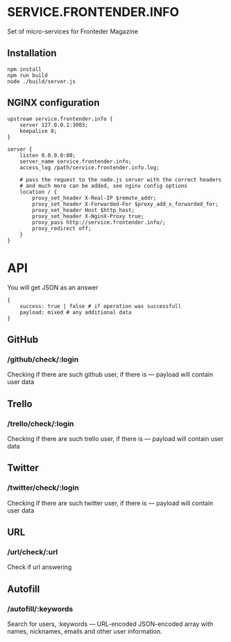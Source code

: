 # SERVICE.FRONTENDER.INFO

Set of micro-services for Fronteder Magazine

## Installation

    npm install
    npm run build
    node ./build/server.js

## NGINX configuration

    upstream service.frontender.info {
        server 127.0.0.1:3003;
        keepalive 8;
    }

    server {
        listen 0.0.0.0:80;
        server_name service.frontender.info;
        access_log /path/service.frontender.info.log;

        # pass the request to the node.js server with the correct headers
        # and much more can be added, see nginx config options
        location / {
            proxy_set_header X-Real-IP $remote_addr;
            proxy_set_header X-Forwarded-For $proxy_add_x_forwarded_for;
            proxy_set_header Host $http_host;
            proxy_set_header X-NginX-Proxy true;
            proxy_pass http://service.frontender.info/;
            proxy_redirect off;
        }
    }

# API

You will get JSON as an answer

    {
        success: true | false # if operation was successfull
        payload: mixed # any additional data
    }

## GitHub

### /github/check/:login

Checking if there are such github user, if there is — payload will contain user data

## Trello

### /trello/check/:login

Checking if there are such trello user, if there is — payload will contain user data

## Twitter

### /twitter/check/:login

Checking if there are such twitter user, if there is — payload will contain user data

## URL

### /url/check/:url

Check if url answering

## Autofill

### /autofill/:keywords

Search for users, :keywords — URL-encoded JSON-encoded array with names, nicknames, emails and other user information.
